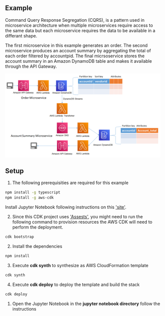 ## Example
Command Query Response Segregation (CQRS), is a pattern used in microservice architecture when multiple microservices require access to the same data but each microservice requires the data to be available in a differant shape. 

The first microservice in this example generates an order. The second microservice produces an account summary by aggregating the total of each order filtered by accountpid. The final micrsoservice stores the account summary in an Amazon DynamoDB table and makes it available through the API Gateway.

![architecture](./images/architecture_1.png "Architecture")

## Setup

1. The following prerequisities are required for this example
  
```bash
npm install -g typescript
npm install -g aws-cdk
```
Install Jupyter Notebook following instructions on this ['site'](https://jupyter.org/install).

2. Since this CDK project uses ['Assests'](https://docs.aws.amazon.com/cdk/latest/guide/assets.html), you might need to run the following command to provision resources the AWS CDK will need to perform the deployment.

```bash 
cdk bootstrap
```

2. Install the dependencies

```bash
npm install
```

3. Execute **cdk synth** to synthesize as AWS CloudFormation template

```bash
cdk synth
```

4. Execute **cdk deploy** to deploy the template and build the stack

```bash
cdk deploy
```

1. Open the Jupyter Notebook in the **jupyter notebook directory** follow the instructions